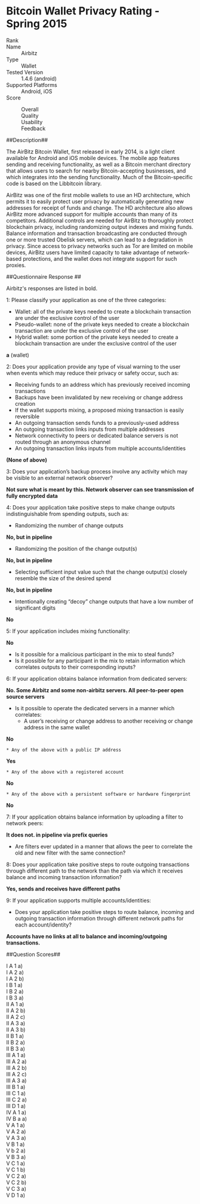 Bitcoin Wallet Privacy Rating - Spring 2015
============================================

<dl>
    <dt>Rank</dt>
    <dd></dd>
    <dt>Name</dt>
    <dd>Airbitz</dd>
    <dt>Type</dt>
    <dd>Wallet</dd>
    <dt>Tested Version</dt>
    <dd>1.4.6 (android)</dd>
    <dt>Supported Platforms</dt>
    <dd>Android, iOS</dd>
    <dt>Score</dt>
    <dd>
        <dl>
            <dt>Overall</dt>
            <dd></dd>
            <dt>Quality</dt>
            <dd></dd>
            <dt>Usability</dt>
            <dd></dd>
            <dt>Feedback</dt>
            <dd></dd>
        </dl>
    </dd>
</dl>

##Description##

The AirBitz Bitcoin Wallet, first released in early 2014, is a light client available for Android and iOS mobile devices. The mobile app features sending and receiving functionality, as well as a Bitcoin merchant directory that allows users to search for nearby Bitcoin-accepting businesses, and which integrates into the sending functionality. Much of the Bitcoin-specific code is based on the Libbitcoin library.

AirBitz was one of the first mobile wallets to use an HD architecture, which permits it to easily protect user privacy by automatically generating new addresses for receipt of funds and change. The HD architecture also allows AirBitz more advanced support for multiple accounts than many of its competitors. Additional controls are needed for AirBitz to thoroughly protect blockchain privacy, including randomizing output indexes and mixing funds. Balance information and transaction broadcasting are conducted through one or more trusted Obelisk servers, which can lead to a degradation in privacy. Since access to privacy networks such as Tor are limited on mobile devices, AirBitz users have limited capacity to take advantage of network-based protections, and the wallet does not integrate support for such proxies.

##Questionnaire Response ##

Airbitz's responses are listed in bold.

1: Please classify your application as one of the three categories:
  * Wallet: all of the private keys needed to create a blockchain transaction are under the exclusive control of the user
  * Pseudo-wallet: none of the private keys needed to create a blockchain transaction are under the exclusive control of the user
  * Hybrid wallet: some portion of the private keys needed to create a blockchain transaction are under the exclusive control of the user

**a** (wallet)

2: Does your application provide any type of visual warning to the user when events which may reduce their privacy or safety occur, such as:
  * Receiving funds to an address which has previously received incoming transactions
  * Backups have been invalidated by new receiving or change address creation
  * If the wallet supports mixing, a proposed mixing transaction is easily reversible
  * An outgoing transaction sends funds to a previously-used address
  * An outgoing transaction links inputs from multiple addresses
  * Network connectivity to peers or dedicated balance servers is not routed through an anonymous channel
  * An outgoing transaction links inputs from multiple accounts/identities

**(None of above)**

3: Does your application’s backup process involve any activity which may be visible to an external network observer?

**Not sure what is meant by this. Network observer can see transmission of fully encrypted data**

4: Does your application take positive steps to make change outputs indistinguishable from spending outputs, such as:
  * Randomizing the number of change outputs

**No, but in pipeline**

  * Randomizing the position of the change output(s)

**No, but in pipeline**

  * Selecting sufficient input value such that the change output(s) closely resemble the size of the desired spend

**No, but in pipeline**

  * Intentionally creating “decoy” change outputs that have a low number of significant digits

**No**

5: If your application includes mixing functionality:

**No**

  * Is it possible for a malicious participant in the mix to steal funds?
  * Is it possible for any participant in the mix to retain information which correlates outputs to their corresponding inputs?
 
6: If your application obtains balance information from dedicated servers:

**No. Some Airbitz and some non-airbitz servers. All peer-to-peer open source servers**

  * Is it possible to operate the dedicated servers in a manner which correlates:
    * A user’s receiving or change address to another receiving or change address in the same wallet

**No**

    * Any of the above with a public IP address

**Yes**

    * Any of the above with a registered account 

**No**

    * Any of the above with a persistent software or hardware fingerprint

**No**

7: If your application obtains balance information by uploading a filter to network peers:

**It does not. in pipeline via prefix queries**

  * Are filters ever updated in a manner that allows the peer to correlate the old and new filter with the same connection?

8: Does your application take positive steps to route outgoing transactions through different path to the network than the path via which it receives balance and incoming transaction information?

**Yes, sends and receives have different paths**

9: If your application supports multiple accounts/identities:
  * Does your application take positive steps to route balance, incoming and outgoing transaction information through different network paths for each account/identity?

**Accounts have no links at all to balance and incoming/outgoing transactions.**

##Question Scores##

<dl>
    <dt>I A 1 a)</dt>
    <dd></dd>
    <dt>I A 2 a)</dt>
    <dd></dd>
    <dt>I A 2 b)</dt>
    <dd></dd>
    <dt>I B 1 a)</dt>
    <dd></dd>
    <dt>I B 2 a)</dt>
    <dd></dd>
    <dt>I B 3 a)</dt>
    <dd></dd>
    <dt>II A 1 a)</dt>
    <dd></dd>
    <dt>II A 2 b)</dt>
    <dd></dd>
    <dt>II A 2 c)</dt>
    <dd></dd>
    <dt>II A 3 a)</dt>
    <dd></dd>
    <dt>II A 3 b)</dt>
    <dd></dd>
    <dt>II B 1 a)</dt>
    <dd></dd>
    <dt>II B 2 a)</dt>
    <dd></dd>
    <dt>II B 3 a)</dt>
    <dd></dd>
    <dt>III A 1 a)</dt>
    <dd></dd>
    <dt>III A 2 a)</dt>
    <dd></dd>
    <dt>III A 2 b)</dt>
    <dd></dd>
    <dt>III A 2 c)</dt>
    <dd></dd>
    <dt>III A 3 a)</dt>
    <dd></dd>
    <dt>III B 1 a)</dt>
    <dd></dd>
    <dt>III C 1 a)</dt>
    <dd></dd>
    <dt>III C 2 a)</dt>
    <dd></dd>
    <dt>III D 1 a)</dt>
    <dd></dd>
    <dt>IV A 1 a)</dt>
    <dd></dd>
    <dt>IV B a a)</dt>
    <dd></dd>
    <dt>V A 1 a)</dt>
    <dd></dd>
    <dt>V A 2 a)</dt>
    <dd></dd>
    <dt>V A 3 a)</dt>
    <dd></dd>
    <dt>V B 1 a)</dt>
    <dd></dd>
    <dt>V b 2 a)</dt>
    <dd></dd>
    <dt>V B 3 a)</dt>
    <dd></dd>
    <dt>V C 1 a)</dt>
    <dd></dd>
    <dt>V C 1 b)</dt>
    <dd></dd>
    <dt>V C 2 a)</dt>
    <dd></dd>
    <dt>V C 2 b)</dt>
    <dd></dd>
    <dt>V C 3 a)</dt>
    <dd></dd>
    <dt>V D 1 a)</dt>
    <dd></dd>
</dl>

